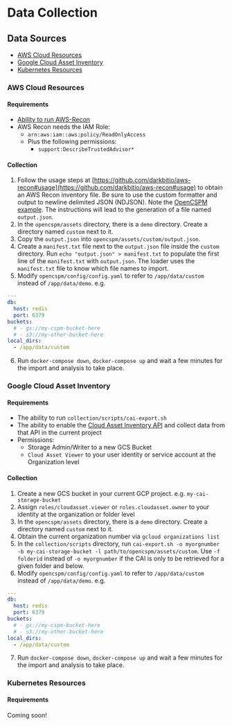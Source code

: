 # Data Collection

## Data Sources

* [AWS Cloud Resources](#aws-cloud-resources)
* [Google Cloud Asset Inventory](#google-cloud-asset-inventory)
* [Kubernetes Resources](#kubernetes-resources)


### AWS Cloud Resources

#### Requirements

* [Ability to run AWS-Recon](https://github.com/darkbitio/aws-recon#usage)
* AWS Recon needs the IAM Role:
  * `arn:aws:iam::aws:policy/ReadOnlyAccess`
  * Plus the following permissions:
    * `support:DescribeTrustedAdvisor*`

#### Collection

1. Follow the usage steps at [https://github.com/darkbitio/aws-recon#usage](https://github.com/darkbitio/aws-recon#usage) to obtain an AWS Recon inventory file. Be sure to use the custom formatter and output to newline delimited JSON (NDJSON). Note the [OpenCSPM example](https://github.com/darkbitio/aws-recon#example-command-line-options).  The instructions will lead to the generation of a file named `output.json`.
2. In the `opencspm/assets` directory, there is a `demo` directory.  Create a directory named `custom` next to it.
3. Copy the `output.json` into `opencspm/assets/custom/output.json`.
4. Create a `manifest.txt` file next to the `output.json` file inside the `custom` directory.  Run `echo "output.json" > manifest.txt` to populate the first line of the `manifest.txt` with `output.json`.  The loader uses the `manifest.txt` file to know which file names to import.
5. Modify `opencspm/config/config.yaml` to refer to `/app/data/custom` instead of `/app/data/demo`.  e.g.
  ```yaml
  ---
  db:
    host: redis
    port: 6379
  buckets:
    # - gs://my-cspm-bucket-here
    # - s3://my-other-bucket-here
  local_dirs:
    - /app/data/custom
  ```
6. Run `docker-compose down`, `docker-compose up` and wait a few minutes for the import and analysis to take place.


### Google Cloud Asset Inventory

#### Requirements

* The ability to run `collection/scripts/cai-export.sh`
* The ability to enable the [Cloud Asset Inventory API](https://cloud.google.com/asset-inventory/docs/quickstart) and collect data from that API in the current project
* Permissions:
  * Storage Admin/Writer to a new GCS Bucket
  * `Cloud Asset Viewer` to your user identity or service account at the Organization level

#### Collection

1. Create a new GCS bucket in your current GCP project.  e.g. `my-cai-storage-bucket`
2. Assign `roles/cloudasset.viewer` or `roles.cloudasset.owner` to your identity at the organization or folder level
3. In the `opencspm/assets` directory, there is a `demo` directory.  Create a directory named `custom` next to it.
4. Obtain the current organization number via `gcloud organizations list`
5. In the `collection/scripts` directory, run `cai-export.sh -o myorgnumber -b my-cai-storage-bucket -l path/to/opencspm/assets/custom`.  Use `-f folderid` instead of `-o myorgnumber` if the CAI is only to be retrieved for a given folder and below.
6. Modify `opencspm/config/config.yaml` to refer to `/app/data/custom` instead of `/app/data/demo`.  e.g.
  ```yaml
  ---
  db:
    host: redis
    port: 6379
  buckets:
    # - gs://my-cspm-bucket-here
    # - s3://my-other-bucket-here
  local_dirs:
    - /app/data/custom
  ```
7. Run `docker-compose down`, `docker-compose up` and wait a few minutes for the import and analysis to take place.

### Kubernetes Resources

#### Requirements

Coming soon!
